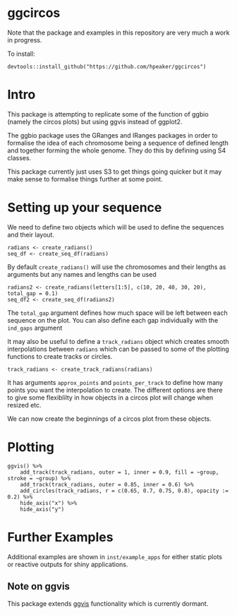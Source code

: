 # ggcircos

Note that the package and examples in this repository are very much a work in progress.

To install:

```{r}
devtools::install_github("https://github.com/hpeaker/ggcircos")
```

# Intro
This package is attempting to replicate some of the function of ggbio (namely the circos plots) but using ggvis instead of ggplot2.

The ggbio package uses the GRanges and IRanges packages in order to formalise the idea of each chromosome being a sequence of defined length and together forming the whole genome.
They do this by defining using S4 classes.

This package currently just uses S3 to get things going quicker but it may make sense to formalise things further at some point.

# Setting up your sequence
We need to define two objects which will be used to define the sequences and their layout.

```{r}
radians <- create_radians()
seq_df <- create_seq_df(radians)
```

By default `create_radians()` will use the chromosomes and their lengths as arguments but any names and lengths can be used

```{r}
radians2 <- create_radians(letters[1:5], c(10, 20, 40, 30, 20), total_gap = 0.1)
seq_df2 <- create_seq_df(radians2)
```

The `total_gap` argument defines how much space will be left between each sequence on the plot. You can also define each gap individually with the `ind_gaps` argument

It may also be useful to define a `track_radians` object which creates smooth interpolations between `radians` which can be passed to some of the plotting functions to create tracks or circles.

```{r}
track_radians <- create_track_radians(radians)
```

It has arguments `approx_points` and `points_per_track` to define how many points you want the interpolation to create. The different options are there to give some flexiblilty in how objects in a circos plot will change when resized etc.

We can now create the beginnings of a circos plot from these objects.

# Plotting

```{r}
ggvis() %>%
    add_track(track_radians, outer = 1, inner = 0.9, fill = ~group, stroke = ~group) %>%
    add_track(track_radians, outer = 0.85, inner = 0.6) %>%
    add_circles(track_radians, r = c(0.65, 0.7, 0.75, 0.8), opacity := 0.2) %>%
    hide_axis("x") %>%
    hide_axis("y")
```

# Further Examples

Additional examples are shown in `inst/example_apps` for either static plots or reactive outputs for shiny applications.

## Note on ggvis
This package extends [ggvis](https://github.com/rstudio/ggvis) functionality which is currently dormant.

